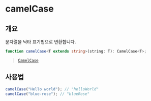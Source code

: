 # camelCase

## 개요

문자열을 낙타 표기법으로 변환합니다.

```ts
function camelCase<T extends string>(string: T): CamelCase<T>;
```

> [`CamelCase`](/ko/api/types/camel-case/)

## 사용법

```ts
camelCase("Hello world"); // "helloWorld"
camelCase("blue-rose"); // "blueRose"
```

